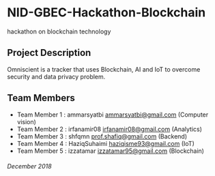 # NID-GBEC-Hackathon-Blockchain
hackathon on blockchain technology

## Project Description
Omniscient is a tracker that uses Blockchain, AI and IoT to overcome security and data privacy problem.

## Team Members
- Team Member 1 : ammarsyatbi ammarsyatbi@gmail.com (Computer vision)
- Team Member 2 : irfanamir08 irfanamir08@gmail.com (Analytics)
- Team Member 3 : shfqmn prof.shafiq@gmail.com (Backend)
- Team Member 4 : HaziqSuhaimi haziqisme93@gmail.com (IoT)
- Team Member 5 : izzatamar izzatamar95@gmail.com (Blockchain)

###### December 2018
